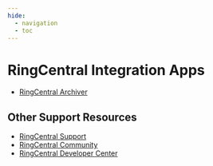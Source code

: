```yaml
---
hide:
  - navigation
  - toc
---
```


# RingCentral Integration Apps

- [RingCentral Archiver](archiver/index.md)
  
## Other Support Resources

- [RingCentral Support](https://support.ringcentral.com)
- [RingCentral Community](https://community.ringcentral.com)
- [RingCentral Developer Center](https://developer.ringcentral.com)
